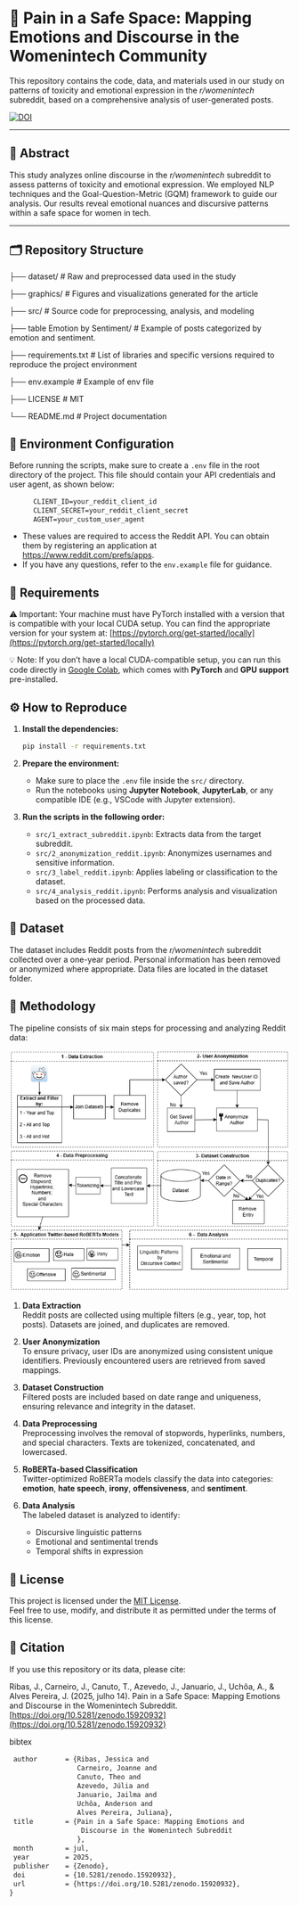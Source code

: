 # 💬 **Pain in a Safe Space: Mapping Emotions and Discourse in the Womenintech Community**

This repository contains the code, data, and materials used in our study on patterns of toxicity and emotional expression in the *r/womenintech* subreddit, based on a comprehensive analysis of user-generated posts.

[![DOI](https://zenodo.org/badge/978184076.svg)](https://doi.org/10.5281/zenodo.15920932)


---

## 📄 Abstract

This study analyzes online discourse in the *r/womenintech* subreddit to assess patterns of toxicity and emotional expression. We employed NLP techniques and the Goal-Question-Metric (GQM) framework to guide our analysis. Our results reveal emotional nuances and discursive patterns within a safe space for women in tech.

---

## 🗂️ Repository Structure
├── dataset/ # Raw and preprocessed data used in the study

├── graphics/ # Figures and visualizations generated for the article

├── src/ # Source code for preprocessing, analysis, and modeling

├── table Emotion by Sentiment/ # Example of posts categorized by emotion and sentiment.

├── requirements.txt # List of libraries and specific versions required to reproduce the project environment

├── env.example # Example of env file

├── LICENSE # MIT

└── README.md # Project documentation

## 🔐 Environment Configuration

Before running the scripts, make sure to create a `.env` file in the root directory of the project. This file should contain your API credentials and user agent, as shown below:

  ```env
        CLIENT_ID=your_reddit_client_id
        CLIENT_SECRET=your_reddit_client_secret
        AGENT=your_custom_user_agent
````
 * These values are required to access the Reddit API. You can obtain them by registering an application at https://www.reddit.com/prefs/apps.
 * If you have any questions, refer to the `env.example` file for guidance.


## 🧩 Requirements


⚠️ Important: Your machine must have PyTorch installed with a version that is compatible with your local CUDA setup.
You can find the appropriate version for your system at: [https://pytorch.org/get-started/locally](https://pytorch.org/get-started/locally)

💡 Note: If you don’t have a local CUDA-compatible setup, you can run this code directly in [Google Colab](https://colab.research.google.com/), which comes with **PyTorch** and **GPU support** pre-installed.


## ⚙️ How to Reproduce

1. **Install the dependencies:**

   ```bash
   pip install -r requirements.txt
   ```

2. **Prepare the environment:**

   - Make sure to place the `.env` file inside the `src/` directory.  
   - Run the notebooks using **Jupyter Notebook**, **JupyterLab**, or any compatible IDE (e.g., VSCode with Jupyter extension).

3. **Run the scripts in the following order:**

   - `src/1_extract_subreddit.ipynb`: Extracts data from the target subreddit.
   - `src/2_anonymization_reddit.ipynb`: Anonymizes usernames and sensitive information.
   - `src/3_label_reddit.ipynb`: Applies labeling or classification to the dataset.
   - `src/4_analysis_reddit.ipynb`: Performs analysis and visualization based on the processed data.

##  💾 Dataset
The dataset includes Reddit posts from the *r/womenintech* subreddit collected over a one-year period. Personal information has been removed or anonymized where appropriate. Data files are located in the dataset folder.


## 🧪 Methodology

The pipeline consists of six main steps for processing and analyzing Reddit data:

![Fig.1: Overview of the study phases.](graphics/metologiaOK_v5.png)

1. **Data Extraction**  
   Reddit posts are collected using multiple filters (e.g., year, top, hot posts). Datasets are joined, and duplicates are removed.

2. **User Anonymization**  
   To ensure privacy, user IDs are anonymized using consistent unique identifiers. Previously encountered users are retrieved from saved mappings.

3. **Dataset Construction**  
   Filtered posts are included based on date range and uniqueness, ensuring relevance and integrity in the dataset.

4. **Data Preprocessing**  
   Preprocessing involves the removal of stopwords, hyperlinks, numbers, and special characters. Texts are tokenized, concatenated, and lowercased.

5. **RoBERTa-based Classification**  
   Twitter-optimized RoBERTa models classify the data into categories: **emotion**, **hate speech**, **irony**, **offensiveness**, and **sentiment**.

6. **Data Analysis**  
   The labeled dataset is analyzed to identify:
   - Discursive linguistic patterns  
   - Emotional and sentimental trends  
   - Temporal shifts in expression
  
  ## 📝 License

  This project is licensed under the [MIT License](https://opensource.org/licenses/MIT).  
  Feel free to use, modify, and distribute it as permitted under the terms of this license.


  ## 📄 Citation

  If you use this repository or its data, please cite:

 Ribas, J., Carneiro, J., Canuto, T., Azevedo, J., Januario, J., Uchôa, A., & Alves Pereira, J. (2025, julho 14). Pain in a Safe Space: Mapping Emotions and Discourse in the     Womenintech Subreddit. [https://doi.org/10.5281/zenodo.15920932](https://doi.org/10.5281/zenodo.15920932)

 bibtex
 ```@misc{ribas2025Discourse,
  author       = {Ribas, Jessica and
                  Carneiro, Joanne and
                  Canuto, Theo and
                  Azevedo, Júlia and
                  Januario, Jailma and
                  Uchôa, Anderson and
                  Alves Pereira, Juliana},
  title        = {Pain in a Safe Space: Mapping Emotions and
                   Discourse in the Womenintech Subreddit
                  },
  month        = jul,
  year         = 2025,
  publisher    = {Zenodo},
  doi          = {10.5281/zenodo.15920932},
  url          = {https://doi.org/10.5281/zenodo.15920932},
}
```






